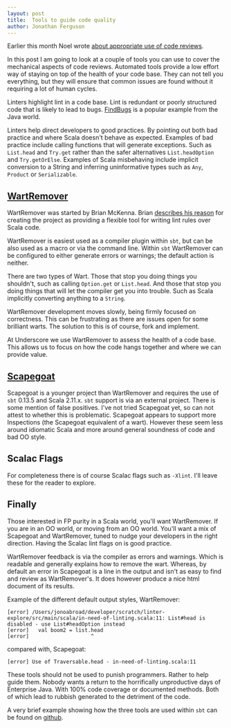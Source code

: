 ```yaml
---
layout: post
title:  Tools to guide code quality
author: Jonathan Ferguson
---
```


Earlier this month Noel wrote [about appropriate use of code reviews](http://underscore.io/blog/posts/2014/08/05/code-reviews-dont-produce-quality-code.html).

In this post I am going to look at a couple of tools you can use to cover the mechanical aspects of code reviews.  Automated tools provide a low effort way of staying on top of the health of your code base. They can not tell you everything, but they will ensure that common issues are found without it requiring a lot of human cycles.

<!-- break -->

Linters highlight lint in a code base. Lint is redundant or poorly structured code that is likely to lead to bugs. [FindBugs](findbugs.sourceforge.net/) is a popular example from the Java world.

Linters help direct developers to good practices. By pointing out both bad practice and where Scala doesn't behave as expected. Examples of bad practice include calling functions that will generate exceptions. Such as `List.head` and `Try.get` rather than the safer alternatives `List.headOption` and `Try.getOrElse`. Examples of Scala misbehaving include implicit conversion to a String and inferring uninformative types such as `Any`, `Product` or `Serializable`.

## [WartRemover](https://github.com/typelevel/wartremover)

WartRemover was started by Brian McKenna. Brian [describes his reason](http://brianmckenna.org/blog/wartremover_point_four) for creating the project as providing a flexible tool for writing lint rules over Scala code.

WartRemover is easiest used as a compiler plugin within `sbt`, but can be also used as a macro or via the command line.  Within `sbt` WartRemover can be configured to either generate errors or warnings; the default action is neither.

There are two types of Wart. Those that stop you doing things you shouldn't, such as calling `Option.get` or `List.head`.  And those that stop you doing things that will let the compiler get you into trouble. Such as Scala implicitly converting anything to a `String`.

WartRemover development moves slowly, being firmly focused on correctness. This can be frustrating as there are issues open for some brilliant warts. The solution to this is of course, fork and implement.

At Underscore we use WartRemover to assess the health of a code base. This allows us to focus on how the code hangs together and where we can provide value.

## [Scapegoat](https://github.com/sksamuel/scalac-scapegoat-plugin)

Scapegoat is a younger project than WartRemover and requires the use of `sbt` 0.13.5 and Scala 2.11.x. `sbt` support is via an external project. There is some mention of false positives. I've not tried Scapegoat yet, so can not attest to whether this is problematic.  Scapegoat appears to support more Inspections (the Scapegoat equivalent of a wart). However these seem less around idiomatic Scala and more around general soundness of code and bad OO style.

##  Scalac Flags

For completeness there is of course Scalac flags such as `-Xlint`. I'll leave these for the reader to explore.

## Finally

Those interested in FP purity in a Scala world, you'll want WartRemover. If you are in an OO world, or moving from an OO world. You'll want a mix of Scapegoat and WartRemover, tuned to nudge your developers in the right direction.  Having the Scalac lint flags on is good practice.

WartRemover feedback is via the compiler as errors and warnings. Which is readable and generally explains how to remove the wart. Whereas, by default an error in  Scapegoat is a line in the output and isn't as easy to find and review as WartRemover's. It does however produce a nice html document of its results.

Example of the different default output styles, WartRemover:

    [error] /Users/jonoabroad/developer/scratch/linter-explore/src/main/scala/in-need-of-linting.scala:11: List#head is disabled - use List#headOption instead
    [error]   val boom2 = list.head
    [error]                    ^

compared with, Scapegoat:

    [error] Use of Traversable.head - in-need-of-linting.scala:11

These tools should not be used to punish programmers. Rather to help guide them. Nobody wants a return to the horrifically unproductive days of Enterprise Java. With 100% code coverage or documented methods. Both of which lead to rubbish generated to the detriment of the code.

A very brief example showing how the three tools are used within `sbt` can be found  on [github](https://github.com/underscoreio/linter-explorer).
